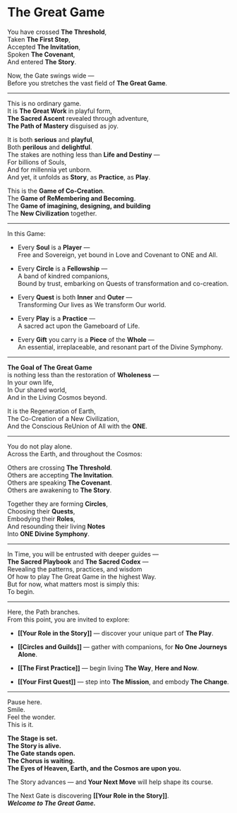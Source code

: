 # The Great Game

You have crossed **The Threshold**,  
Taken **The First Step**,  
Accepted **The Invitation**,  
Spoken **The Covenant**,  
And entered **The Story**.

Now, the Gate swings wide —  
Before you stretches the vast field of **The Great Game**.

---

This is no ordinary game.  
It is **The Great Work** in playful form,  
**The Sacred Ascent** revealed through adventure,  
**The Path of Mastery** disguised as joy.

It is both **serious** and **playful**,  
Both **perilous** and **delightful**.  
The stakes are nothing less than **Life and Destiny** —  
For billions of Souls,  
And for millennia yet unborn.  
And yet, it unfolds as **Story**, as **Practice**, as **Play**.

This is the **Game of Co-Creation**.  
The **Game of ReMembering and Becoming**.  
The **Game of imagining, designing, and building**  
The **New Civilization** together.

---

In this Game:

- Every **Soul** is a **Player** —  
    Free and Sovereign, yet bound in Love and Covenant to ONE and All.
    
- Every **Circle** is a **Fellowship** —  
    A band of kindred companions,  
    Bound by trust, embarking on Quests of transformation and co-creation.
    
- Every **Quest** is both **Inner** and **Outer** —  
    Transforming Our lives as We transform Our world.
    
- Every **Play** is a **Practice** —  
    A sacred act upon the Gameboard of Life.
    
- Every **Gift** you carry is a **Piece** of the **Whole** —  
    An essential, irreplaceable, and resonant part of the Divine Symphony.

---

**The Goal of The Great Game**  
is nothing less than the restoration of **Wholeness** —  
In your own life,  
In Our shared world,  
And in the Living Cosmos beyond.

It is the Regeneration of Earth,  
The Co-Creation of a New Civilization,  
And the Conscious ReUnion of All with the **ONE**.

---

You do not play alone.  
Across the Earth, and throughout the Cosmos:

Others are crossing **The Threshold**.  
Others are accepting **The Invitation**.  
Others are speaking **The Covenant**.  
Others are awakening to **The Story**.

Together they are forming **Circles**,  
Choosing their **Quests**,  
Embodying their **Roles**,  
And resounding their living **Notes**  
Into **ONE Divine Symphony**. 

---

In Time, you will be entrusted with deeper guides —  
**The Sacred Playbook** and **The Sacred Codex** —  
Revealing the patterns, practices, and wisdom  
Of how to play The Great Game in the highest Way.  
But for now, what matters most is simply this:  
To begin.

---

Here, the Path branches.  
From this point, you are invited to explore:

- **[[Your Role in the Story]]** — discover your unique part of **The Play**.
    
- **[[Circles and Guilds]]** — gather with companions, for **No One Journeys Alone**.
    
- **[[The First Practice]]** — begin living **The Way**, **Here and Now**.
    
- **[[Your First Quest]]** — step into **The Mission**, and embody **The Change**.
    

---

Pause here.  
Smile.  
Feel the wonder.  
This is it.

**The Stage is set.**  
**The Story is alive.**  
**The Gate stands open.**  
**The Chorus is waiting.**  
**The Eyes of Heaven, Earth, and the Cosmos are upon you.**

The Story advances — and **Your Next Move** will help shape its course.    

The Next Gate is discovering **[[Your Role in the Story]]**.  
_**Welcome to The Great Game.**_  